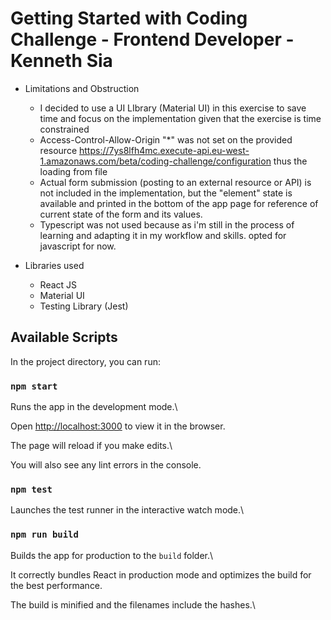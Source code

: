 # Getting Started with Coding Challenge - Frontend Developer - Kenneth Sia

- Limitations and Obstruction

  - I decided to use a UI LIbrary (Material UI) in this exercise to save time and focus on the implementation given that the exercise is time constrained
  - Access-Control-Allow-Origin "\*" was not set on the provided resource https://7ys8lfh4mc.execute-api.eu-west-1.amazonaws.com/beta/coding-challenge/configuration thus the loading from file
  - Actual form submission (posting to an external resource or API) is not included in the implementation, but the "element" state is available and printed in the bottom of the app page for reference of current state of the form and its values.
  - Typescript was not used because as i'm still in the process of learning and adapting it in my workflow and skills. opted for javascript for now.

- Libraries used
  - React JS
  - Material UI
  - Testing Library (Jest)

## Available Scripts

In the project directory, you can run:

### `npm start`

Runs the app in the development mode.\

Open [http://localhost:3000](http://localhost:3000) to view it in the browser.

The page will reload if you make edits.\

You will also see any lint errors in the console.

### `npm test`

Launches the test runner in the interactive watch mode.\

### `npm run build`

Builds the app for production to the `build` folder.\

It correctly bundles React in production mode and optimizes the build for the best performance.

The build is minified and the filenames include the hashes.\
